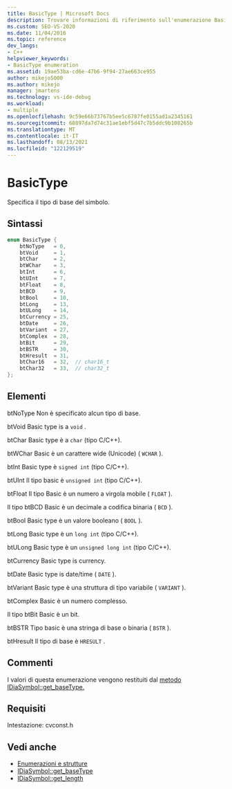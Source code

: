 ```yaml
---
title: BasicType | Microsoft Docs
description: Trovare informazioni di riferimento sull'enumerazione BasicType, che specifica il tipo di base di un simbolo nell'SDK Visual Studio di accesso all'interfaccia di debug.
ms.custom: SEO-VS-2020
ms.date: 11/04/2016
ms.topic: reference
dev_langs:
- C++
helpviewer_keywords:
- BasicType enumeration
ms.assetid: 19ae53ba-cd6e-47b6-9f94-27ae663ce955
author: mikejo5000
ms.author: mikejo
manager: jmartens
ms.technology: vs-ide-debug
ms.workload:
- multiple
ms.openlocfilehash: 9c59e66b73767b5ee5c6787fe0155ad1a2345161
ms.sourcegitcommit: 68897da7d74c31ae1ebf5d47c7b5ddc9b108265b
ms.translationtype: MT
ms.contentlocale: it-IT
ms.lasthandoff: 08/13/2021
ms.locfileid: "122129519"
---
```

# <a name="basictype"></a>BasicType
Specifica il tipo di base del simbolo.

## <a name="syntax"></a>Sintassi

```C++
enum BasicType {
    btNoType   = 0,
    btVoid     = 1,
    btChar     = 2,
    btWChar    = 3,
    btInt      = 6,
    btUInt     = 7,
    btFloat    = 8,
    btBCD      = 9,
    btBool     = 10,
    btLong     = 13,
    btULong    = 14,
    btCurrency = 25,
    btDate     = 26,
    btVariant  = 27,
    btComplex  = 28,
    btBit      = 29,
    btBSTR     = 30,
    btHresult  = 31,
    btChar16   = 32,  // char16_t
    btChar32   = 33,  // char32_t
};
```

## <a name="elements"></a>Elementi
btNoType Non è specificato alcun tipo di base.

btVoid Basic type is a `void` .

btChar Basic type è a `char` (tipo C/C++).

btWChar Basic è un carattere wide (Unicode) ( `WCHAR` ).

btInt Basic type è `signed int` (tipo C/C++).

btUInt Il tipo basic è `unsigned int` (tipo C/C++).

btFloat Il tipo Basic è un numero a virgola mobile ( `FLOAT` ).

Il tipo btBCD Basic è un decimale a codifica binaria ( `BCD` ).

btBool Basic type è un valore booleano ( `BOOL` ).

btLong Basic type è un `long int` (tipo C/C++).

btULong Basic type è un `unsigned long int` (tipo C/C++).

btCurrency Basic type is currency.

btDate Basic type is date/time ( `DATE` ).

btVariant Basic type è una struttura di tipo variabile ( `VARIANT` ).

btComplex Basic è un numero complesso.

Il tipo btBit Basic è un bit.

btBSTR Tipo basic è una stringa di base o binaria ( `BSTR` ).

btHresult Il tipo di base è `HRESULT` .

## <a name="remarks"></a>Commenti
I valori di questa enumerazione vengono restituiti dal [metodo IDiaSymbol::get_baseType.](../../debugger/debug-interface-access/idiasymbol-get-basetype.md)

## <a name="requirements"></a>Requisiti
Intestazione: cvconst.h

## <a name="see-also"></a>Vedi anche
- [Enumerazioni e strutture](../../debugger/debug-interface-access/enumerations-and-structures.md)
- [IDiaSymbol::get_baseType](../../debugger/debug-interface-access/idiasymbol-get-basetype.md)
- [IDiaSymbol::get_length](../../debugger/debug-interface-access/idiasymbol-get-length.md)
